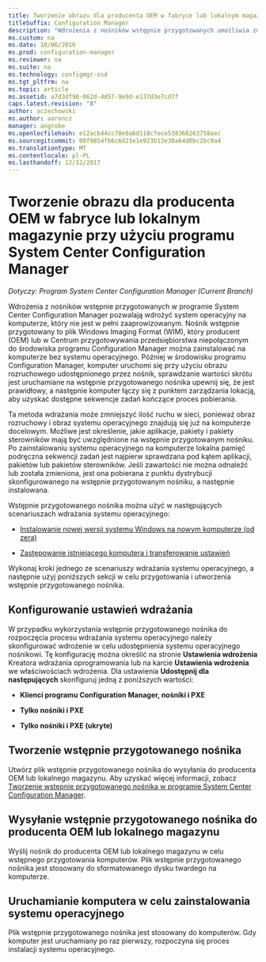 ```yaml
---
title: Tworzenie obrazu dla producenta OEM w fabryce lub lokalnym magazynie
titleSuffix: Configuration Manager
description: "Wdrożenia z nośników wstępnie przygotowanych umożliwia zmniejszenie ruchu w sieci, podczas wdrażania systemu operacyjnego na komputerze, który nie jest w pełni zaaprowizowanym."
ms.custom: na
ms.date: 10/06/2016
ms.prod: configuration-manager
ms.reviewer: na
ms.suite: na
ms.technology: configmgr-osd
ms.tgt_pltfrm: na
ms.topic: article
ms.assetid: a7d3df90-062d-4d57-9e9d-e137d3e7cd7f
caps.latest.revision: "8"
author: aczechowski
ms.author: aaroncz
manager: angrobe
ms.openlocfilehash: e12acb44cc78e0a6d118cfece538366263758aec
ms.sourcegitcommit: 08f9854fb6c6d21e1e923b13e38a64d0bc2bc9a4
ms.translationtype: MT
ms.contentlocale: pl-PL
ms.lasthandoff: 12/12/2017
---
```

# <a name="create-an-image-for-an-oem-in-factory-or-a-local-depot-with-system-center-configuration-manager"></a>Tworzenie obrazu dla producenta OEM w fabryce lub lokalnym magazynie przy użyciu programu System Center Configuration Manager

*Dotyczy: Program System Center Configuration Manager (Current Branch)*

Wdrożenia z nośników wstępnie przygotowanych w programie System Center Configuration Manager pozwalają wdrożyć system operacyjny na komputerze, który nie jest w pełni zaaprowizowanym. Nośnik wstępnie przygotowany to plik Windows Imaging Format (WIM), który producent (OEM) lub w Centrum przygotowywania przedsiębiorstwa niepołączonym do środowiska programu Configuration Manager można zainstalować na komputerze bez systemu operacyjnego. Później w środowisku programu Configuration Manager, komputer uruchomi się przy użyciu obrazu rozruchowego udostępnionego przez nośnik, sprawdzanie wartości skrótu jest uruchamiane na wstępnie przygotowanego nośnika upewnij się, że jest prawidłowy, a następnie komputer łączy się z punktem zarządzania lokacją, aby uzyskać dostępne sekwencje zadań kończące proces pobierania.


Ta metoda wdrażania może zmniejszyć ilość ruchu w sieci, ponieważ obraz rozruchowy i obraz systemu operacyjnego znajdują się już na komputerze docelowym. Możliwe jest określenie, jakie aplikacje, pakiety i pakiety sterowników mają być uwzględnione na wstępnie przygotowanym nośniku. Po zainstalowaniu systemu operacyjnego na komputerze lokalna pamięć podręczna sekwencji zadań jest najpierw sprawdzana pod kątem aplikacji, pakietów lub pakietów sterowników. Jeśli zawartości nie można odnaleźć lub została zmieniona, jest ona pobierana z punktu dystrybucji skonfigurowanego na wstępnie przygotowanym nośniku, a następnie instalowana.  

 Wstępnie przygotowanego nośnika można użyć w następujących scenariuszach wdrażania systemu operacyjnego:  

-   [Instalowanie nowej wersji systemu Windows na nowym komputerze (od zera)](install-new-windows-version-new-computer-bare-metal.md)  

-   [Zastępowanie istniejącego komputera i transferowanie ustawień](replace-an-existing-computer-and-transfer-settings.md)  

 Wykonaj kroki jednego ze scenariuszy wdrażania systemu operacyjnego, a następnie użyj poniższych sekcji w celu przygotowania i utworzenia wstępnie przygotowanego nośnika.  

## <a name="configure-deployment-settings"></a>Konfigurowanie ustawień wdrażania  
 W przypadku wykorzystania wstępnie przygotowanego nośnika do rozpoczęcia procesu wdrażania systemu operacyjnego należy skonfigurować wdrożenie w celu udostępnienia systemu operacyjnego nośnikowi. Tę konfigurację można określić na stronie **Ustawienia wdrożenia** Kreatora wdrażania oprogramowania lub na karcie **Ustawienia wdrożenia** we właściwościach wdrożenia.  Dla ustawienia **Udostępnij dla następujących** skonfiguruj jedną z poniższych wartości:  

-   **Klienci programu Configuration Manager, nośniki i PXE**  

-   **Tylko nośniki i PXE**  

-   **Tylko nośniki i PXE (ukryte)**  

## <a name="create-the-prestaged-media"></a>Tworzenie wstępnie przygotowanego nośnika  
 Utwórz plik wstępnie przygotowanego nośnika do wysyłania do producenta OEM lub lokalnego magazynu. Aby uzyskać więcej informacji, zobacz [Tworzenie wstępnie przygotowanego nośnika w programie System Center Configuration Manager](create-prestaged-media.md).  

## <a name="send-the-prestaged-media-file-to-the-oem-or-local-depot"></a>Wysyłanie wstępnie przygotowanego nośnika do producenta OEM lub lokalnego magazynu  
 Wyślij nośnik do producenta OEM lub lokalnego magazynu w celu wstępnego przygotowania komputerów. Plik wstępnie przygotowanego nośnika jest stosowany do sformatowanego dysku twardego na komputerze.  

## <a name="start-the-computer-to-install-the-operating-system"></a>Uruchamianie komputera w celu zainstalowania systemu operacyjnego  
 Plik wstępnie przygotowanego nośnika jest stosowany do komputerów. Gdy komputer jest uruchamiany po raz pierwszy, rozpoczyna się proces instalacji systemu operacyjnego.  
